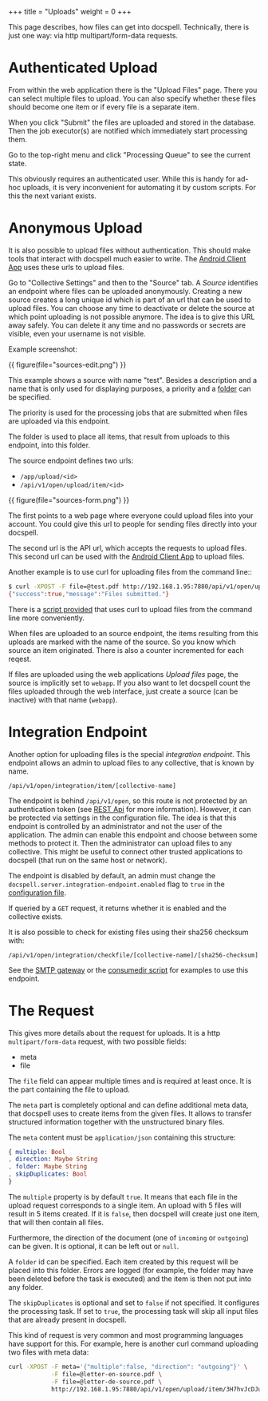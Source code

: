 +++
title = "Uploads"
weight = 0
+++

This page describes, how files can get into docspell. Technically,
there is just one way: via http multipart/form-data requests.


# Authenticated Upload

From within the web application there is the "Upload Files"
page. There you can select multiple files to upload. You can also
specify whether these files should become one item or if every file is
a separate item.

When you click "Submit" the files are uploaded and stored in the
database. Then the job executor(s) are notified which immediately
start processing them.

Go to the top-right menu and click "Processing Queue" to see the
current state.

This obviously requires an authenticated user. While this is handy for
ad-hoc uploads, it is very inconvenient for automating it by custom
scripts. For this the next variant exists.

# Anonymous Upload

It is also possible to upload files without authentication. This
should make tools that interact with docspell much easier to write.
The [Android Client App](@/docs/tools/android.md) uses these urls to
upload files.

Go to "Collective Settings" and then to the "Source" tab. A *Source*
identifies an endpoint where files can be uploaded anonymously.
Creating a new source creates a long unique id which is part of an url
that can be used to upload files. You can choose any time to
deactivate or delete the source at which point uploading is not
possible anymore. The idea is to give this URL away safely. You can
delete it any time and no passwords or secrets are visible, even your
username is not visible.

Example screenshot:

{{ figure(file="sources-edit.png") }}

This example shows a source with name "test". Besides a description
and a name that is only used for displaying purposes, a priority and a
[folder](@/docs/webapp/metadata.md#folders) can be specified.

The priority is used for the processing jobs that are submitted when
files are uploaded via this endpoint.

The folder is used to place all items, that result from uploads to
this endpoint, into this folder.

The source endpoint defines two urls:

- `/app/upload/<id>`
- `/api/v1/open/upload/item/<id>`

{{ figure(file="sources-form.png") }}

The first points to a web page where everyone could upload files into
your account. You could give this url to people for sending files
directly into your docspell.

The second url is the API url, which accepts the requests to upload
files. This second url can be used with the [Android Client
App](@/docs/tools/android.md) to upload files.

Another example is to use curl for uploading files from the command
line::

``` bash
$ curl -XPOST -F file=@test.pdf http://192.168.1.95:7880/api/v1/open/upload/item/3H7hvJcDJuk-NrAW4zxsdfj-K6TMPyb6BGP-xKptVxUdqWa
{"success":true,"message":"Files submitted."}
```

There is a [script provided](@/docs/tools/ds.md) that uses curl to
upload files from the command line more conveniently.

When files are uploaded to an source endpoint, the items resulting
from this uploads are marked with the name of the source. So you know
which source an item originated. There is also a counter incremented
for each reqest.

If files are uploaded using the web applications *Upload files* page,
the source is implicitly set to `webapp`. If you also want to let
docspell count the files uploaded through the web interface, just
create a source (can be inactive) with that name (`webapp`).


# Integration Endpoint

Another option for uploading files is the special *integration
endpoint*. This endpoint allows an admin to upload files to any
collective, that is known by name.

```
/api/v1/open/integration/item/[collective-name]
```

The endpoint is behind `/api/v1/open`, so this route is not protected
by an authentication token (see [REST Api](@/docs/api/_index.md) for
more information). However, it can be protected via settings in the
configuration file. The idea is that this endpoint is controlled by an
administrator and not the user of the application. The admin can
enable this endpoint and choose between some methods to protect it.
Then the administrator can upload files to any collective. This might
be useful to connect other trusted applications to docspell (that run
on the same host or network).

The endpoint is disabled by default, an admin must change the
`docspell.server.integration-endpoint.enabled` flag to `true` in the
[configuration file](@/docs/configure/_index.md#rest-server).

If queried by a `GET` request, it returns whether it is enabled and
the collective exists.

It is also possible to check for existing files using their sha256
checksum with:

```
/api/v1/open/integration/checkfile/[collective-name]/[sha256-checksum]
```

See the [SMTP gateway](@/docs/tools/smtpgateway.md) or the [consumedir
script](@/docs/tools/consumedir.md) for examples to use this endpoint.

# The Request

This gives more details about the request for uploads. It is a http
`multipart/form-data` request, with two possible fields:

- meta
- file

The `file` field can appear multiple times and is required at least
once. It is the part containing the file to upload.

The `meta` part is completely optional and can define additional meta
data, that docspell uses to create items from the given files. It
allows to transfer structured information together with the
unstructured binary files.

The `meta` content must be `application/json` containing this
structure:

``` elm
{ multiple: Bool
, direction: Maybe String
, folder: Maybe String
, skipDuplicates: Bool
}
```

The `multiple` property is by default `true`. It means that each file
in the upload request corresponds to a single item. An upload with 5
files will result in 5 items created. If it is `false`, then docspell
will create just one item, that will then contain all files.

Furthermore, the direction of the document (one of `incoming` or
`outgoing`) can be given. It is optional, it can be left out or
`null`.

A `folder` id can be specified. Each item created by this request will
be placed into this folder. Errors are logged (for example, the folder
may have been deleted before the task is executed) and the item is
then not put into any folder.

The `skipDuplicates` is optional and set to `false` if not specified.
It configures the processing task. If set to `true`, the processing
task will skip all input files that are already present in docspell.

This kind of request is very common and most programming languages
have support for this. For example, here is another curl command
uploading two files with meta data:

``` bash
curl -XPOST -F meta='{"multiple":false, "direction": "outgoing"}' \
            -F file=@letter-en-source.pdf \
            -F file=@letter-de-source.pdf \
            http://192.168.1.95:7880/api/v1/open/upload/item/3H7hvJcDJuk-NrAW4zxsdfj-K6TMPyb6BGP-xKptVxUdqWa
```
